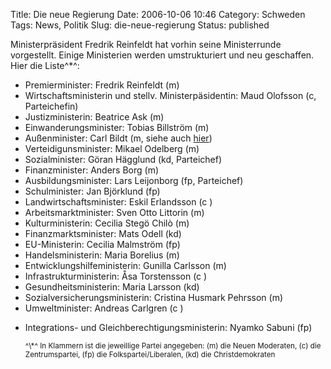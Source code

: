 Title: Die neue Regierung
Date: 2006-10-06 10:46
Category: Schweden
Tags: News, Politik
Slug: die-neue-regierung
Status: published

Ministerpräsident Fredrik Reinfeldt hat vorhin seine Ministerrunde
vorgestellt. Einige Ministerien werden umstrukturiert und neu
geschaffen. Hier die Liste^\*^:

-   Premierminister: Fredrik Reinfeldt (m)
-   Wirtschaftsministerin und stellv. Ministerpäsidentin: Maud Olofsson
    (c, Parteichefin)
-   Justizministerin: Beatrice Ask (m)
-   Einwanderungsminister: Tobias Billström (m)
-   Außenminister: Carl Bildt (m, siehe auch
    [hier](http://www.fiket.de/2006/10/06/carl-bildt-schwedischer-aussenminister/))
-   Verteidigunsminister: Mikael Odelberg (m)
-   Sozialminister: Göran Hägglund (kd, Parteichef)
-   Finanzminister: Anders Borg (m)
-   Ausbildungsminister: Lars Leijonborg (fp, Parteichef)
-   Schulminister: Jan Björklund (fp)
-   Landwirtschaftsminister: Eskil Erlandsson (c )
-   Arbeitsmarktminister: Sven Otto Littorin (m)
-   Kulturministerin: Cecilia Stegö Chilò (m)
-   Finanzmarktsminister: Mats Odell (kd)
-   EU-Ministerin: Cecilia Malmström (fp)
-   Handelsministerin: Maria Borelius (m)
-   Entwicklungshilfeministerin: Gunilla Carlsson (m)
-   Infrastrukturministerin: Åsa Torstensson (c )
-   Gesundheitsministerin: Maria Larsson (kd)
-   Sozialversicherungsministerin: Cristina Husmark Pehrsson (m)
-   Umweltminister: Andreas Carlgren (c )

<ul>
<li>
Integrations- und Gleichberechtigungsministerin: Nyamko Sabuni (fp)

</p>
<small>^\*^ In Klammern ist die jeweillige Partei angegeben: (m) die
Neuen Moderaten, (c) die Zentrumspartei, (fp) die Folkspartei/Liberalen,
(kd) die Christdemokraten</small>

